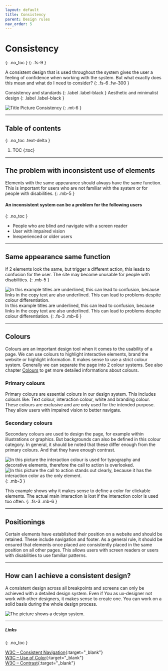 ```yaml
---
layout: default
title: Consistency
parent: Design rules
nav_order: 5
---
```


# Consistency
{: .no_toc }
{: .fs-9 }

A consistent design that is used throughout the system gives the user a feeling of confidence when working with the system. But what exactly does this mean and what do I need to consider?
{: .fs-6 .fw-300 }


Consistency and standards
{: .label .label-black }
Aesthetic and minimalist design
{: .label .label-black }

<img src="{{ '/assets/images/hero/consistency.png' | prepend: site.baseurl }}" alt="Title Picture Consistency" title="Title Picture Consistency"/>
{: .mt-6 }

---

## Table of contents
{: .no_toc .text-delta }

1. TOC
{:toc}


---

## The problem with inconsistent use of elements
Elements with the same appearance should always have the same function. This is important for users who are not familiar with the system or for people with disabilities. 
{: .mb-5 }

#### An inconsistent system can be a problem for the following users
{: .no_toc }

- People who are blind and navigate with a screen reader
- User with impaired vision
- Inexperienced or older users

---

## Same appearance same function
If 2 elements look the same, but trigger a different action, this leads to confusion for the user. The site may become unusable for people with disabilities.
{: .mb-5 }

<img src="{{ '/assets/images/consistency/same.png' | prepend: site.baseurl }}" alt="In this example titles are underlined, this can lead to confusion, because links in the copy text are also underlined. This can lead to problems despite colour differentiation."/>
In this example titles are underlined, this can lead to confusion, because links in the copy text are also underlined. This can lead to problems despite colour differentiation.
{: .fs-3 .mb-6 }

---

## Colours
Colours are an important design tool when it comes to the usability of a page. We can use colours to highlight interactive elements, brand the website or highlight information. It makes sense to use a strict colour system. Generally we can separate the page into 2 colour systems.  See also chapter [Colours](/Accessibility-Designer-Guide/docs/design-rules/colours/) to get more detailed informations about colours.

### Primary colours
Primary colours are essential colours in our design system. This includes colours like: Text colour, interaction colour, white and branding colour. These colours are exclusive and are only used for the intended purpose. They allow users with impaired vision to better navigate.

### Secondary colours
Secondary colours are used to design the page, for example within illustrations or graphics. But backgrounds can also be defined in this colour category. In general, it should be noted that these differ enough from the primary colours. And that they have enough contrast.

<div id="container3">
 <!-- The before image is first -->
 <img src="{{ '/assets/images/color/action_x.png' | prepend: site.baseurl }}" alt="In this picture the interaction colour is used for typography and decorative elements, therefore the call to action is overlooked."/>
 <!-- The after image is last -->
 <img src="{{ '/assets/images/color/action.png' | prepend: site.baseurl }}" alt="In this picture the call to action stands out clearly, because it has the interaction color as the only element."/>
</div>
{: .mb-3 }

This example shows why it makes sense to define a color for clickable elements. The actual main interaction is lost if the interaction color is used too often.
{: .fs-3 .mb-6 }

---

## Positionings
Certain elements have established their position on a website and should be retained. These include navigation and footer. As a general rule, it should be ensured that elements once placed are consistently placed in the same position on all other pages. This allows users with screen readers or users with disabilities to use familiar patterns.

---

## How can I achieve a consistent design?
A consistent design across all breakpoints and screens can only be achieved with a detailed design system. Even if You as ux-designer not work with other designers, it makes sense to create one. You can work on a solid basis during the whole design process.

<img src="{{ '/assets/images/heuristics/consistency.png' | prepend: site.baseurl }}" alt="The picture shows a design system." title="The picture shows a design system."/>

---

##### Links
{: .no_toc }

[W3C – Consistent Navigation](https://www.w3.org/WAI/WCAG21/Understanding/consistent-navigation "W3C – Consistent Navigation"){:target="_blank"} <br>
[W3C – Use of Color](https://www.w3.org/WAI/WCAG21/Understanding/use-of-color "W3C – Use of Color"){:target="_blank"} <br>
[W3C – Contrast](https://www.w3.org/WAI/WCAG21/quickref/?versions=2.0#contrast-minimum "W3C – Contrast"){:target="_blank"} <br>



